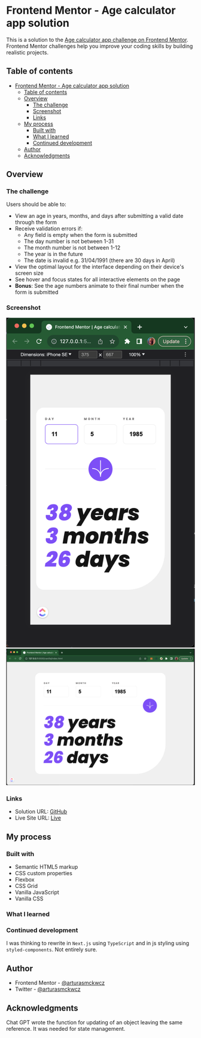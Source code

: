 # Frontend Mentor - Age calculator app solution

This is a solution to the [Age calculator app challenge on Frontend Mentor](https://www.frontendmentor.io/challenges/age-calculator-app-dF9DFFpj-Q). Frontend Mentor challenges help you improve your coding skills by building realistic projects.

## Table of contents

- [Frontend Mentor - Age calculator app solution](#frontend-mentor---age-calculator-app-solution)
  - [Table of contents](#table-of-contents)
  - [Overview](#overview)
    - [The challenge](#the-challenge)
    - [Screenshot](#screenshot)
    - [Links](#links)
  - [My process](#my-process)
    - [Built with](#built-with)
    - [What I learned](#what-i-learned)
    - [Continued development](#continued-development)
  - [Author](#author)
  - [Acknowledgments](#acknowledgments)

## Overview

### The challenge

Users should be able to:

- View an age in years, months, and days after submitting a valid date through the form
- Receive validation errors if:
  - Any field is empty when the form is submitted
  - The day number is not between 1-31
  - The month number is not between 1-12
  - The year is in the future
  - The date is invalid e.g. 31/04/1991 (there are 30 days in April)
- View the optimal layout for the interface depending on their device's screen size
- See hover and focus states for all interactive elements on the page
- **Bonus**: See the age numbers animate to their final number when the form is submitted

### Screenshot

![Mobile](./screenshot_mobile.png)
![Desktop](./screenshot_desktop.png)

### Links

- Solution URL: [GitHub](https://github.com/arturasmckwcz/age-calculator-app-main)
- Live Site URL: [Live](https://arturasmckwcz.github.io/age-calculator-app-main)

## My process

### Built with

- Semantic HTML5 markup
- CSS custom properties
- Flexbox
- CSS Grid
- Vanilla JavaScript
- Vanilla CSS

### What I learned

### Continued development

I was thinking to rewrite in `Next.js` using `TypeScript` and in js styling using `styled-components`. Not entirely sure.

## Author

- Frontend Mentor - [@arturasmckwcz](https://www.frontendmentor.io/profile/arturasmckwcz)
- Twitter - [@arturasmckwcz](https://www.twitter.com/arturasmckwcz)

## Acknowledgments

Chat GPT wrote the function for updating of an object leaving the same reference. It was needed for state management.
